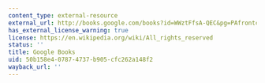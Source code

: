 ```yaml
---
content_type: external-resource
external_url: http://books.google.com/books?id=WWztFfsA-QEC&pg=PAfrontcover
has_external_license_warning: true
license: https://en.wikipedia.org/wiki/All_rights_reserved
status: ''
title: Google Books
uid: 50b158e4-0787-4737-b905-cfc262a148f2
wayback_url: ''
---
```

